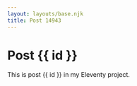 ```yaml
---
layout: layouts/base.njk
title: Post 14943
---
```


# Post {{ id }}

This is post {{ id }} in my Eleventy project.

